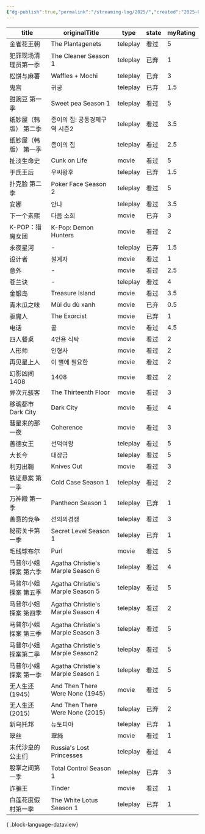 ```yaml
---
{"dg-publish":true,"permalink":"/streaming-log/2025/","created":"2025-06-16T22:10:01.911+08:00"}
---
```


| title          | originalTitle                     | type     | state | myRating |
| -------------- | --------------------------------- | -------- | ----- | -------- |
| 金雀花王朝          | The Plantagenets                  | teleplay | 看过    | 5        |
| 犯罪现场清理员第一季     | The Cleaner Season 1              | teleplay | 已弃    | 1        |
| 松饼与麻薯          | Waffles + Mochi                   | teleplay | 已弃    | 3        |
| 鬼宫             | 귀궁                                | teleplay | 已弃    | 1.5      |
| 甜豌豆 第一季        | Sweet pea Season 1                | teleplay | 看过    | 5        |
| 纸钞屋（韩版） 第二季    | 종이의 집: 공동경제구역 시즌2                 | teleplay | 看过    | 3.5      |
| 纸钞屋（韩版） 第一季    | 종이의 집                             | teleplay | 看过    | 2.5      |
| 扯淡生命史          | Cunk on Life                      | movie    | 看过    | 5        |
| 于氏王后           | 우씨왕후                              | teleplay | 已弃    | 1.5      |
| 扑克脸 第二季        | Poker Face Season 2               | teleplay | 看过    | 5        |
| 安娜             | 안나                                | teleplay | 看过    | 3.5      |
| 下一个素熙          | 다음 소희                             | movie    | 已弃    | 3        |
| K-POP：猎魔女团     | K-Pop: Demon Hunters              | movie    | 看过    | 2        |
| 永夜星河           | \-                                | teleplay | 已弃    | 1.5      |
| 设计者            | 설계자                               | movie    | 看过    | 1        |
| 意外             | \-                                | movie    | 看过    | 2.5      |
| 苍兰诀            | \-                                | teleplay | 看过    | 4        |
| 金银岛            | Treasure Island                   | movie    | 看过    | 3.5      |
| 青木瓜之味          | Mùi đu đủ xanh                    | movie    | 已弃    | 0.5      |
| 驱魔人            | The Exorcist                      | movie    | 已弃    | 1        |
| 电话             | 콜                                 | movie    | 看过    | 4.5      |
| 四人餐桌           | 4인용 식탁                            | movie    | 看过    | 2        |
| 人形师            | 인형사                               | movie    | 看过    | 2        |
| 再见星上人          | 이 별에 필요한                          | movie    | 看过    | 2        |
| 幻影凶间 1408      | 1408                              | movie    | 看过    | 2        |
| 异次元骇客          | The Thirteenth Floor              | movie    | 看过    | 3        |
| 移魂都市 Dark City | Dark City                         | movie    | 看过    | 4        |
| 彗星来的那一夜        | Coherence                         | movie    | 看过    | 3        |
| 善德女王           | 선덕여왕                              | teleplay | 看过    | 5        |
| 大长今            | 대장금                               | teleplay | 看过    | 5        |
| 利刃出鞘           | Knives Out                        | movie    | 看过    | 3        |
| 铁证悬案 第一季       | Cold Case Season 1                | teleplay | 看过    | 2        |
| 万神殿 第一季        | Pantheon Season 1                 | teleplay | 已弃    | 1        |
| 善意的竞争          | 선의의경쟁                             | teleplay | 看过    | 3        |
| 秘密关卡第一季        | Secret Level Season 1             | teleplay | 已弃    | 1        |
| 毛线球布尔          | Purl                              | movie    | 看过    | 5        |
| 马普尔小姐探案 第六季    | Agatha Christie's Marple Season 6 | teleplay | 看过    | 4        |
| 马普尔小姐探案 第五季    | Agatha Christie's Marple Season 5 | teleplay | 看过    | 5        |
| 马普尔小姐探案 第四季    | Agatha Christie's Marple Season 4 | teleplay | 看过    | 2        |
| 马普尔小姐探案 第三季    | Agatha Christie's Marple Season 3 | teleplay | 看过    | 5        |
| 马普尔小姐探案第二季     | Agatha Christie's Marple Season2  | teleplay | 看过    | 5        |
| 马普尔小姐探案 第一季    | Agatha Christie's Marple Season 1 | teleplay | 看过    | 5        |
| 无人生还 (1945)    | And Then There Were None (1945)   | movie    | 看过    | 5        |
| 无人生还 (2015)    | And Then There Were None (2015)   | teleplay | 已弃    | 2        |
| 新乌托邦           | 뉴토피아                              | teleplay | 已弃    | 1        |
| 翠丝             | 翠絲                                | movie    | 看过    | 1        |
| 末代沙皇的公主们       | Russia's Lost Princesses          | teleplay | 看过    | 4        |
| 股掌之间第一季        | Total Control Season 1            | teleplay | 已弃    | 3        |
| 诈骗王            | Tinder                            | movie    | 看过    | 1        |
| 白莲花度假村第一季      | The White Lotus Season 1          | teleplay | 已弃    | 1        |

{ .block-language-dataview}